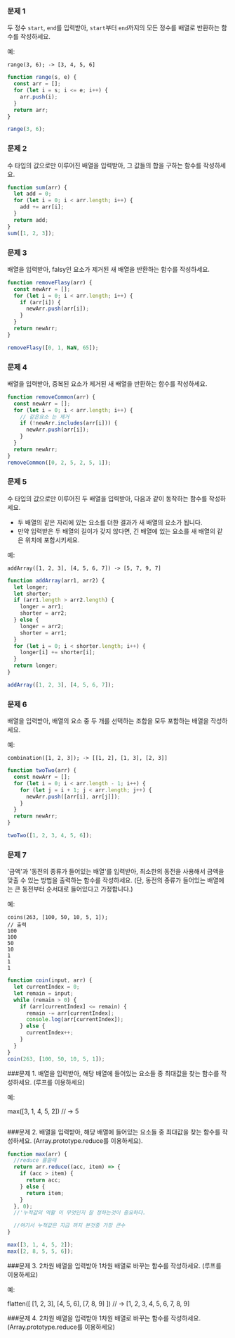 ### 문제 1

두 정수 `start`, `end`를 입력받아, `start`부터 `end`까지의 모든 정수를 배열로 반환하는 함수를 작성하세요.

예:

```
range(3, 6); -> [3, 4, 5, 6]

```

```js
function range(s, e) {
  const arr = [];
  for (let i = s; i <= e; i++) {
    arr.push(i);
  }
  return arr;
}

range(3, 6);
```

### 문제 2

수 타입의 값으로만 이루어진 배열을 입력받아, 그 값들의 합을 구하는 함수를 작성하세요.

```js
function sum(arr) {
  let add = 0;
  for (let i = 0; i < arr.length; i++) {
    add += arr[i];
  }
  return add;
}
sum([1, 2, 3]);
```

### 문제 3

배열을 입력받아, falsy인 요소가 제거된 새 배열을 반환하는 함수를 작성하세요.

```js
function removeFlasy(arr) {
  const newArr = [];
  for (let i = 0; i < arr.length; i++) {
    if (arr[i]) {
      newArr.push(arr[i]);
    }
  }
  return newArr;
}

removeFlasy([0, 1, NaN, 65]);
```

### 문제 4

배열을 입력받아, 중복된 요소가 제거된 새 배열을 반환하는 함수를 작성하세요.

```js
function removeCommon(arr) {
  const newArr = [];
  for (let i = 0; i < arr.length; i++) {
    // 같은요소 는 제거
    if (!newArr.includes(arr[i])) {
      newArr.push(arr[i]);
    }
  }
  return newArr;
}
removeCommon([0, 2, 5, 2, 5, 1]);
```

### 문제 5

수 타입의 값으로만 이루어진 두 배열을 입력받아, 다음과 같이 동작하는 함수를 작성하세요.

- 두 배열의 같은 자리에 있는 요소를 더한 결과가 새 배열의 요소가 됩니다.
- 만약 입력받은 두 배열의 길이가 갖지 않다면, 긴 배열에 있는 요소를 새 배열의 같은 위치에 포함시키세요.

예:

```
addArray([1, 2, 3], [4, 5, 6, 7]) -> [5, 7, 9, 7]
```

```js
function addArray(arr1, arr2) {
  let longer;
  let shorter;
  if (arr1.length > arr2.length) {
    longer = arr1;
    shorter = arr2;
  } else {
    longer = arr2;
    shorter = arr1;
  }
  for (let i = 0; i < shorter.length; i++) {
    longer[i] += shorter[i];
  }
  return longer;
}

addArray([1, 2, 3], [4, 5, 6, 7]);
```

### 문제 6

배열을 입력받아, 배열의 요소 중 두 개를 선택하는 조합을 모두 포함하는 배열을 작성하세요.

예:

```
combination([1, 2, 3]); -> [[1, 2], [1, 3], [2, 3]]
```

```js
function twoTwo(arr) {
  const newArr = [];
  for (let i = 0; i < arr.length - 1; i++) {
    for (let j = i + 1; j < arr.length; j++) {
      newArr.push([arr[i], arr[j]]);
    }
  }
  return newArr;
}

twoTwo([1, 2, 3, 4, 5, 6]);
```

### 문제 7

'금액'과 '동전의 종류가 들어있는 배열'를 입력받아, 최소한의 동전을 사용해서 금액을 맞출 수 있는 방법을 출력하는 함수를 작성하세요.
(단, 동전의 종류가 들어있는 배열에는 큰 동전부터 순서대로 들어있다고 가정합니다.)

예:

```
coins(263, [100, 50, 10, 5, 1]);
// 출력
100
100
50
10
1
1
1
```

```js
function coin(input, arr) {
  let currentIndex = 0;
  let remain = input;
  while (remain > 0) {
    if (arr[currentIndex] <= remain) {
      remain -= arr[currentIndex];
      console.log(arr[currentIndex]);
    } else {
      currentIndex++;
    }
  }
}
coin(263, [100, 50, 10, 5, 1]);
```

###문제 1. 배열을 입력받아, 해당 배열에 들어있는 요소들 중 최대값을 찾는 함수를 작성하세요. (루프를 이용하세요)

예:

max([3, 1, 4, 5, 2]) // -> 5

```js
```

###문제 2. 배열을 입력받아, 해당 배열에 들어있는 요소들 중 최대값을 찾는 함수를 작성하세요. (Array.prototype.reduce를 이용하세요).

```js
function max(arr) {
  //reduce 를쓸때
  return arr.reduce((acc, item) => {
    if (acc > item) {
      return acc;
    } else {
      return item;
    }
  }, 0);
  //'누적값의 역활 이 무엇인지 잘 정하는것이 중요하다.

  //여기서 누적값은 지금 까지 본것중 가장 큰수
}

max([3, 1, 4, 5, 2]);
max([2, 8, 5, 5, 6]);
```

###문제 3. 2차원 배열을 입력받아 1차원 배열로 바꾸는 함수를 작성하세요. (루프를 이용하세요)

예:

flatten([
[1, 2, 3],
[4, 5, 6],
[7, 8, 9]
]) // -> [1, 2, 3, 4, 5, 6, 7, 8, 9]

###문제 4. 2차원 배열을 입력받아 1차원 배열로 바꾸는 함수를 작성하세요. (Array.prototype.reduce를 이용하세요)

